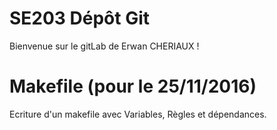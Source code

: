 # SE203 Dépôt Git

Bienvenue sur le gitLab de Erwan CHERIAUX !

# Makefile (pour le 25/11/2016)

Ecriture d'un makefile avec Variables, Règles et dépendances.
